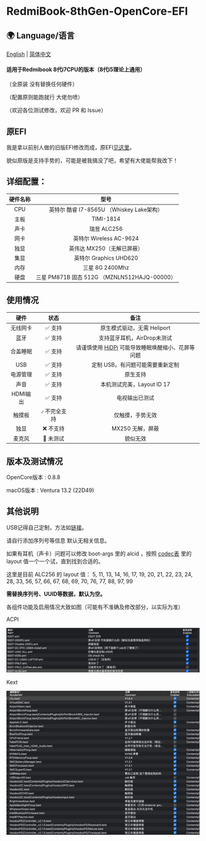 # RedmiBook-8thGen-OpenCore-EFI

## 🌍 Language/语言
[English][english] | [简体中文](/) 

 #### 适用于Redmibook 8代i7CPU的版本（8代i5理论上通用）

 （全原装 没有替换任何硬件）
 
 （配置原则能跑就行 大佬勿喷）
 
 （欢迎各位测试修改，欢迎 PR 和 Issue）

 ## 原EFI

 我是拿以前别人做的旧版EFI修改而成，原EFI[见这里][EFI]。

 貌似原版是支持手势的，可能是被我搞没了吧，希望有大佬能帮我改下！

 
 ## 详细配置：

 | 硬件名称 | 型号 |
 | :-----:| :----------------: |
 | CPU | 英特尔 酷睿 I7-8565U （Whiskey Lake架构） |
 | 主板 | TIMI-1814 |
 | 声卡 | 瑞昱 ALC256 |
 | 网卡 | 英特尔 Wireless  AC-9624 |
 | 独显 | 英伟达 MX250（无解已屏蔽） |
 | 集显 | 英特尔 Graphics UHD620 |
 | 内存 | 三星 8G 2400Mhz |
 | 硬盘 | 三星 PM871B 固态 512G （MZNLN512HAJQ-00000） |

 ## 使用情况

|硬件|状态|备注|
|:----:|:----:|:----:|
|无线网卡|✅ 支持|原生模式驱动，无需 Heliport|
|蓝牙|✅ 支持 |支持蓝牙耳机，AirDrop未测试|
|合盖睡眠|✅ 支持|请谨慎使用 [HiDPi][HiDPi] 可能导致睡眠唤醒缩小、花屏等问题|
|USB|✅ 支持|定制 USB，有问题可能需要重新定制|
|电源管理|✅ 支持|原生支持|
|声音|✅ 支持|本机测试完美，Layout ID 17|
|HDMI输出|✅ 支持|电视输出已测试|
|触摸板|⍻ 不完全支持|仅触摸，手势无效|
|独显|❌ 不支持|MX250 无解，屏蔽|
|麦克风|🤷 未测试|貌似无效|

## 版本及测试情况

OpenCore版本 : 0.8.8

macOS版本 : Ventura 13.2 (22D49)

## 其他说明

USB记得自己定制，方法如[链接][USB]。

请自行添加序列号等信息 默认无相关信息。

如果有耳机（声卡）问题可以修改 boot-args 里的 alcid ，按照 [codec表][codec] 里的 layout 值一个一个试，直到找到合适的。

这里是目前 ALC256 的 layout 值：
5, 11, 13, 14, 16, 17, 19, 20, 21, 22, 23, 24, 28, 33, 56, 57, 66, 67, 68, 69, 70, 76, 77, 88, 97, 99

**需替换序列号、UUID等数据，默认为空。**

各组件功能及启用情况大致如图（可能有不准确及修改部分，以实际为准）

ACPI

![ACPI][ACPI]

Kext

![Kext][Kext]

[USB]: https://macx.top/26316.html
[ACPI]: /Readme_img/SCR-20230207-fg2.png
[Kext]: /Readme_img/SCR-20230207-fhg.png
[HiDPi]: https://github.com/xzhih/one-key-hidpi
[EFI]: https://macx.top/16960.html
[codec]: https://github.com/acidanthera/AppleALC/wiki/Supported-codecs
[english]: /README.EN.md

